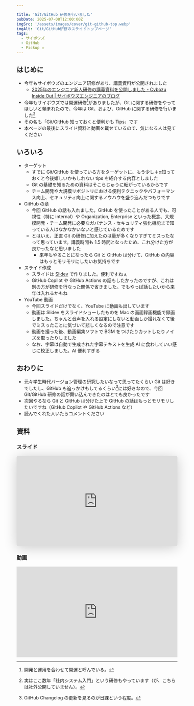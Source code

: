```yaml
---

title: 'Git/GitHub 研修を行いました'
pubDate: 2025-07-08T12:00:00Z
imgSrc: '/assets/images/cover/git-github-top.webp'
imgAlt: 'Git/GitHub研修のスライドトップページ'
tags: 
  - サイボウズ
  - GitHub
  - Pickup ⭐️
---
```


## はじめに

- 今年もサイボウズのエンジニア研修があり、講義資料が公開されました
  - [2025年のエンジニア新人研修の講義資料を公開しました - Cybozu Inside Out | サイボウズエンジニアのブログ](https://blog.cybozu.io/entry/2025/07/08/171543)
- 今年もサイボウズでは開運研修[^kaiun]がありましたが、Git に関する研修をやってほしいと頼まれたので、今年は Git、および、GitHub に関する研修を行いました[^internal-system]
- その名も「Git/GitHub 知っておくと便利かも Tips」です
- 本ページの最後にスライド資料と動画を載せているので、気になる人は見てください

## いろいろ
- ターゲット
  - すでに Git/GitHub を使っている方をターゲットに、もう少し＋α知っておくと今後嬉しいかもしれない tips を紹介する内容としました
  - Git の基礎を知るための資料はそこらじゅうに転がっているからです
  - チーム開発や大規模リポジトリにおける便利テクニックやパフォーマンス向上、セキュリティ向上に関するノウハウを盛り込んだつもりです
- GitHub の章
  - 今回 GitHub の話も入れました。GitHub を使ったことがある人でも、可視性（特に internal）や Organization, Enterprise といった概念、大規模開発・チーム開発に必要なガバナンス・セキュリティ強化機能まで知っている人はなかなかいないと感じているためです
  - とはいえ、正直 Git の研修に加えたのは量が多くなりすぎてミスったなって思っています。講義時間も 1.5 時間となったため、これ分けた方が良かったなと思いました
    - 来年もやることになったら Git と GitHub は分けて、GitHub の内容はもっとモリモリにしたいお気持ちです
- スライド作成
  - スライドは [Slidev](https://sli.dev/) で作りました。便利ですねぇ
  - GitHub Copilot や GitHub Actions の話もしたかったのですが、これは別の方が研修を行なった関係で省きました。でもやっぱ話したいから来年は入れるかもね
- YouTube 動画
  - 今回スライドだけでなく、YouTube に動画も出しています
  - 動画は Slidev をスライドショーしたものを Mac の画面録画機能で録画しました。ちゃんと音声を入れる設定にしないと動画しか撮れなくて後でミスったことに気づいて悲しくなるので注意です
  - 動画を撮った後、動画編集ソフトで BGM をつけたりカットしたりノイズを取ったりしました
  - なお、字幕は自動で生成された字幕テキストを生成 AI に食わしていい感じに校正しました。AI 便利すぎる

## おわりに
- 元々学生時代バージョン管理の研究したいなって思ってたくらい Git は好きでしたし、GitHub も追っかけもしてるくらい[^changelog]には好きなので、今回 Git/GitHub 研修の話が舞い込んできたのはとても良かったです
- 次回やるなら Git と GitHub は分けた上で GitHub の話はもっとモリモリしたいですね（GitHub Copilot や GitHub Actions など）
- 読んでくれた人いたらコメントください

[^changelog]: GitHub Changelog の更新を見るのが日課という程度。

## 資料

### スライド
<iframe class="speakerdeck-iframe" frameborder="0" src="https://speakerdeck.com/player/dd3ecf4be4604ccfb0997af775118ee4" title="Git/GitHub を使う上で知っておくと嬉しいかも Tips【サイボウズ新人研修2025】" allowfullscreen="true" style="border: 0px; background: padding-box padding-box rgba(0, 0, 0, 0.1); margin: 0px; padding: 0px; border-radius: 6px; box-shadow: rgba(0, 0, 0, 0.2) 0px 5px 40px; width: 100%; height: auto; aspect-ratio: 560 / 315;" data-ratio="1.7777777777777777"></iframe>

### 動画

<iframe width="100%" style="aspect-ratio: 720 / 405;" data-ratio="1.7777777777777777" src="https://www.youtube.com/embed/S12kVTAvG1U?si=HmSc6c8UflVomf2o" title="YouTube video player" frameborder="0" allow="accelerometer; autoplay; clipboard-write; encrypted-media; gyroscope; picture-in-picture; web-share" referrerpolicy="strict-origin-when-cross-origin" allowfullscreen></iframe>


[^kaiun]: 開発と運用を合わせて開運と呼んでいる。
[^internal-system]: 実はここ数年「社内システム入門」という研修もやっています（が、こちらは社外公開していません）。
